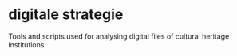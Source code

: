 # digitale strategie
Tools and scripts used for analysing digital files of cultural heritage institutions
